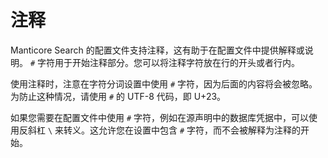 # 注释

Manticore Search 的配置文件支持注释，这有助于在配置文件中提供解释或说明。 `#` 字符用于开始注释部分。您可以将注释字符放在行的开头或者行内。

使用注释时，注意在字符分词设置中使用 `#` 字符，因为后面的内容将会被忽略。为防止这种情况，请使用 `#` 的 UTF-8 代码，即 U+23。

如果您需要在配置文件中使用 `#` 字符，例如在源声明中的数据库凭据中，可以使用反斜杠 `\` 来转义。这允许您在设置中包含 `#` 字符，而不会被解释为注释的开始。

<!-- proofread -->
